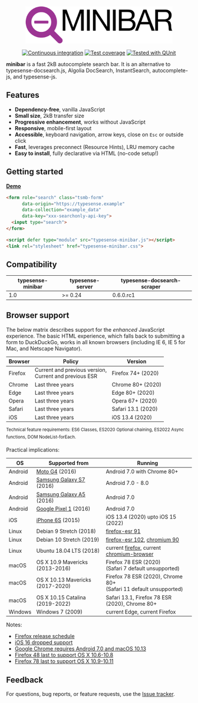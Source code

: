 <p align="center"><img src="/assets/logo-text.svg" height="100" alt="minibar"></p>

<div align="center">

[![Continuous integration](https://github.com/Krinkle/typesense-minibar/actions/workflows/CI.yaml/badge.svg)](https://github.com/Krinkle/typesense-minibar/actions/workflows/CI.yaml?query=event%3Apush+branch%3Amain)
[![Test coverage](https://img.shields.io/badge/coverage-88%25-brightgreen.svg)](https://krinkle.github.io/typesense-minibar/coverage/)
[![Tested with QUnit](https://img.shields.io/badge/tested_with-qunit-9c3493.svg)](https://qunitjs.com/)

</div>

**minibar** is a fast 2kB autocomplete search bar. It is an alternative to typesense-docsearch.js, Algolia DocSearch, InstantSearch, autocomplete-js, and typesense-js.

## Features

* **Dependency-free**, vanilla JavaScript
* **Small size**, 2kB transfer size
* **Progressive enhancement**, works without JavaScript
* **Responsive**, mobile-first layout
* **Accessible**, keyboard navigation, arrow keys, close on `Esc` or outside click
* **Fast**, leverages preconnect (Resource Hints), LRU memory cache
* **Easy to install**, fully declarative via HTML (no-code setup!)

## Getting started

**[Demo](https://krinkle.github.io/typesense-minibar/demo/)**

```html
<form role="search" class="tsmb-form"
      data-origin="https://typesense.example"
      data-collection="example_data"
      data-key="xxx-searchonly-api-key">
  <input type="search">
</form>
```

```html
<script defer type="module" src="typesense-minibar.js"></script>
<link rel="stylesheet" href="typesense-minibar.css">
```

## Compatibility

| typesense-minibar | typesense-server | typesense-docsearch-scraper
|--|--|--
| 1.0 | >= 0.24 | 0.6.0.rc1 <!-- adds "group_by=url_without_anchor" -->

## Browser support

The below matrix describes support for the _enhanced_ JavaScript experience. The basic HTML experience, which falls back to submitting a form to DuckDuckGo, works in all known browsers (including IE 6, IE 5 for Mac, and Netscape Navigator).

| Browser | Policy | Version
|--|--|--
| Firefox | Current and previous version,<br>Current and previous ESR | Firefox 74+ (2020)
| Chrome | Last three years | Chrome 80+ (2020)
| Edge | Last three years | Edge 80+ (2020)
| Opera | Last three years | Opera 67+ (2020)
| Safari | Last three years | Safari 13.1 (2020)
| iOS | Last three years | iOS 13.4 (2020)

<sup>Technical feature requirements: ES6 Classes, ES2020 Optional chaining, ES2022 Async functions, DOM NodeList-forEach.</sup>

Practical implications:

| OS | Supported from | Running
|--|--|--
| Android | [Moto G4](https://en.wikipedia.org/wiki/Moto_G4) (2016) | Android 7.0 with Chrome 80+
| Android | [Samsung Galaxy S7](https://en.wikipedia.org/wiki/Samsung_Galaxy_S7) (2016) | Android 7.0 - 8.0
| Android | [Samsung Galaxy A5](https://en.wikipedia.org/wiki/Samsung_Galaxy_A5_(2016)) (2016) | Android 7.0
| Android | [Google Pixel 1](https://en.wikipedia.org/wiki/Pixel_(1st_generation)) (2016) | Android 7.0
| iOS | [iPhone 6S](https://en.wikipedia.org/wiki/IPhone_6S) (2015) | iOS 13.4 (2020) upto iOS 15 (2022)
| Linux | Debian 9 Stretch (2018) | [firefox-esr 91](https://packages.debian.org/oldoldstable/firefox-esr)
| Linux | Debian 10 Stretch (2019) | [firefox-esr 102](https://packages.debian.org/oldstable/firefox-esr), [chromium 90](https://packages.debian.org/oldstable/chromium)
| Linux | Ubuntu 18.04 LTS (2018) | current [firefox](https://packages.ubuntu.com/bionic/firefox), current [chromium-browser](https://packages.ubuntu.com/bionic/chromium-browser)
| macOS | OS X 10.9 Mavericks (2013-2016) | Firefox 78 ESR (2020)<br>(Safari 7 default unsupported)
| macOS | OS X 10.13 Mavericks (2017-2020) | Firefox 78 ESR (2020), Chrome 80+<br>(Safari 11 default unsupported)
| macOS | OS X 10.15 Catalina (2019-2022) | Safari 13.1, Firefox 78 ESR (2020), Chrome 80+
| Windows | Windows 7 (2009) | current Edge, current Firefox

Notes:
* [Firefox release schedule](https://whattrainisitnow.com/calendar/)
* [iOS 16 dropped support](https://en.wikipedia.org/wiki/IOS_16#Supported_devices)
* [Google Chrome requires Android 7.0 and macOS 10.13](https://support.google.com/chrome/a/answer/7100626?hl=en)
* [Firefox 48 last to support OS X 10.6-10.8](https://www.mozilla.org/en-US/firefox/48.0/releasenotes/)
* [Firefox 78 last to support OS X 10.9-10.11](https://www.mozilla.org/en-US/firefox/78.0/releasenotes/)

## Feedback

For questions, bug reports, or feature requests, use the [Issue tracker](https://github.com/Krinkle/typesense-minibar/issues).
